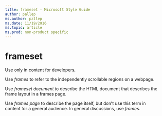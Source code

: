 ```yaml
---
title: frameset - Microsoft Style Guide
author: pallep
ms.author: pallep
ms.date: 11/19/2016
ms.topic: article
ms.prod: non-product specific
---
```


# frameset

Use only in content for developers. 

Use *frames* to refer to the independently scrollable regions on a webpage. 

Use *frameset document* to describe the HTML document that describes the frame layout in a frames page.

Use *frames page* to describe the page itself, but don't use this term in content for a general audience. In general discussions, use *frames*.
